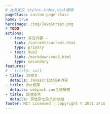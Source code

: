 ```yaml
---
# 此处定义 styles.index.styl编辑
pageClass: custom-page-class
home: true
heroImage: /img/JavaScript.png
# TODO
actions:
  - text: 最近内容 →
    link: /current/current.html
    type: primary
  - text: Vue3
    link: /markdown/vue3.html
    type: secondary
features:
# - titile: null 
- title: JS相关
  details: Javascript相关内容
- title: Vue框架
  details: webpack vue全家桶等
- title: 其他技术
  details: 其他杂七杂八的总结
footer: MIT Licensed | Copyright © 2021 IFLS
---
```

